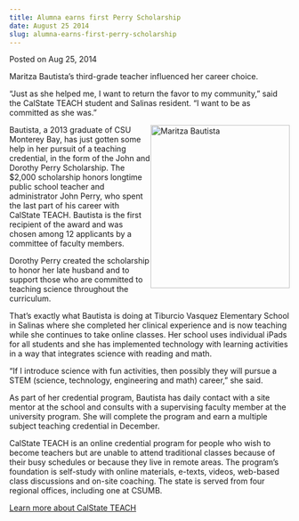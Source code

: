 ```yaml
---
title: Alumna earns first Perry Scholarship
date: August 25 2014
slug: alumna-earns-first-perry-scholarship
---
```


 



<span class="date">Posted on Aug 25, 2014    </span>
<p>Maritza Bautista&#x2019;s third-grade teacher influenced her career
choice.</p>
<p>&#x201C;Just as she helped me, I want to return the favor to my
community,&#x201D; said the CalState TEACH student and Salinas resident.
&#x201C;I want to be as committed as she was.&#x201D;</p>
<p><img alt="Maritza Bautista" src="https://news.csumb.edu/sites/default/files/65/attachments/news/images/bautista_single_0038.gif" style="width:250px; float:right; height:293px">Bautista, a 2013
graduate of CSU Monterey Bay, has just gotten some help in her
pursuit of a teaching credential, in the form of the John and
Dorothy Perry Scholarship. The $2,000 scholarship honors longtime
public school teacher and administrator John Perry, who spent the
last part of his career with CalState TEACH. Bautista is the first
recipient of the award and was chosen among 12 applicants by a
committee of faculty members.</img></p>
<p>Dorothy Perry created the scholarship to honor her late husband
and to support those who are committed to teaching science
throughout the curriculum.</p>
<p>That&#x2019;s exactly what Bautista is doing at Tiburcio Vasquez
Elementary School in Salinas where she completed her clinical
experience and is now teaching while she continues to take online
classes. Her school uses individual iPads for all students and she
has implemented technology with learning activities in a way that
integrates science with reading and math.</p>
<p>&#x201C;If I introduce science with fun activities, then possibly they
will pursue a STEM (science, technology, engineering and math)
career,&#x201D; she said.</p>
<p>As part of her credential program, Bautista has daily contact
with a site mentor at the school and consults with a supervising
faculty member at the university program. She will complete the
program and earn a multiple subject teaching credential in
December.</p>
<p>CalState TEACH is an online credential program for people who
wish to become teachers but are unable to attend traditional
classes because of their busy schedules or because they live in
remote areas. The program&#x2019;s foundation is self-study with online
materials, e-texts, videos, web-based class discussions and on-site
coaching. The state is served from four regional offices, including
one at CSUMB.</p>
<p><a href="https://calstateteach.net/?_csumbsearch=CalStateTeach" rel="nofollow">Learn more about CalState TEACH</a><br>
&#xA0;</br></p>





```
